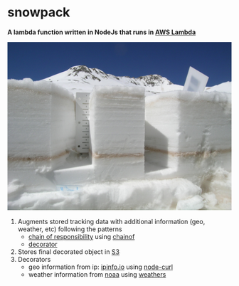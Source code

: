 snowpack
========

__A lambda function written in NodeJs that runs in [AWS Lambda](http://aws.amazon.com/lambda/)__

![Snowpack](snowpack.jpg)

1. Augments stored tracking data with additional information (geo, weather, etc) following the patterns
   * [chain of responsibility](http://en.wikipedia.org/wiki/Chain-of-responsibility_pattern) using [chainof](https://www.npmjs.com/package/chainof)
   * [decorator](http://en.wikipedia.org/wiki/Decorator_pattern)
2. Stores final decorated object in [S3](http://aws.amazon.com/s3/)
3. Decorators
   * geo information from ip: [ipinfo.io](http://ipinfo.io/) using [node-curl](https://www.npmjs.com/package/node-curl)
   * weather information from [noaa](http://www.noaa.gov/wx.html) using [weathers](https://www.npmjs.com/package/weathers)

